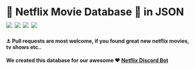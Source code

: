 # 🎥 Netflix Movie Database 🍿 in JSON ![](https://travis-ci.org/MrDatastorage/Netflix-Database.svg?branch=master) ![](https://img.shields.io/github/issues/MrDatastorage/Netflix-Database.svg) ![](https://img.shields.io/github/stars/MrDatastorage/Netflix-Database.svg) ![](https://img.shields.io/twitter/url/https/github.com/MrDatastorage/Netflix-Database.svg?style=social)

#### :anchor:  Pull requests are most welcome, if you found great new netflix movies, tv shows etc..

#### We created this database for our awesome ❤️ [Netflix Discord Bot](https://github.com/MrDatastorage/Netflix-Discord-Bot)